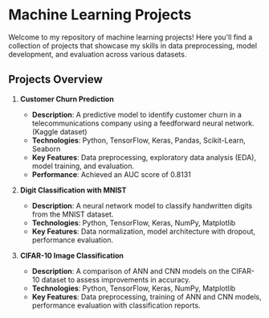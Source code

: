 # Machine Learning Projects

Welcome to my repository of machine learning projects! Here you'll find a collection of projects that showcase my skills in data preprocessing, model development, and evaluation across various datasets.

## Projects Overview

1. **Customer Churn Prediction**  
   - **Description**: A predictive model to identify customer churn in a telecommunications company using a feedforward neural network. (Kaggle dataset)
   - **Technologies**: Python, TensorFlow, Keras, Pandas, Scikit-Learn, Seaborn
   - **Key Features**: Data preprocessing, exploratory data analysis (EDA), model training, and evaluation.
   - **Performance**: Achieved an AUC score of 0.8131

2. **Digit Classification with MNIST**  
   - **Description**: A neural network model to classify handwritten digits from the MNIST dataset.
   - **Technologies**: Python, TensorFlow, Keras, NumPy, Matplotlib
   - **Key Features**: Data normalization, model architecture with dropout, performance evaluation.

3. **CIFAR-10 Image Classification**  
   - **Description**: A comparison of ANN and CNN models on the CIFAR-10 dataset to assess improvements in accuracy.
   - **Technologies**: Python, TensorFlow, Keras, NumPy, Matplotlib
   - **Key Features**: Data preprocessing, training of ANN and CNN models, performance evaluation with classification reports.
